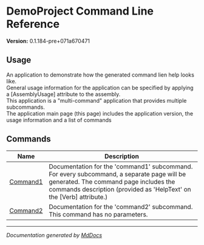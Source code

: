 # DemoProject Command Line Reference

**Version:** 0.1.184\-pre+071a670471

## Usage

An application to demonstrate how the generated command lien help looks like.  
General usage information for the application can be specified by applying a \[AssemblyUsage\] attribute to the assembly.  
This application is a "multi\-command" application that provides multiple subcommands.  
The application main page (this page) includes the application version, the usage information and a list of commands

## Commands

| Name                             | Description                                                                                                                                                                                                  |
| -------------------------------- | ------------------------------------------------------------------------------------------------------------------------------------------------------------------------------------------------------------ |
| [Command1](commands/Command1.md) | Documentation for the 'command1' subcommand. For every subcommand, a separate page will be generated. The command page includes the commands description (provided as 'HelpText' on the \[Verb\] attribute.) |
| [Command2](commands/Command2.md) | Documentation for the 'command2' subcommand. This command has no parameters.                                                                                                                                 |
___

*Documentation generated by [MdDocs](https://github.com/ap0llo/mddocs)*
